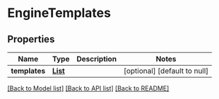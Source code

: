 # EngineTemplates
## Properties

Name | Type | Description | Notes
------------ | ------------- | ------------- | -------------
**templates** | [**List**](EngineTemplate.md) |  | [optional] [default to null]

[[Back to Model list]](../README.md#documentation-for-models) [[Back to API list]](../README.md#documentation-for-api-endpoints) [[Back to README]](../README.md)

